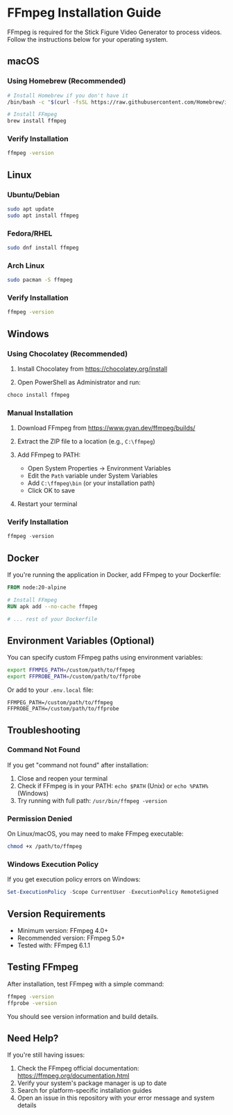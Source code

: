 # FFmpeg Installation Guide

FFmpeg is required for the Stick Figure Video Generator to process videos. Follow the instructions below for your operating system.

## macOS

### Using Homebrew (Recommended)

```bash
# Install Homebrew if you don't have it
/bin/bash -c "$(curl -fsSL https://raw.githubusercontent.com/Homebrew/install/HEAD/install.sh)"

# Install FFmpeg
brew install ffmpeg
```

### Verify Installation

```bash
ffmpeg -version
```

## Linux

### Ubuntu/Debian

```bash
sudo apt update
sudo apt install ffmpeg
```

### Fedora/RHEL

```bash
sudo dnf install ffmpeg
```

### Arch Linux

```bash
sudo pacman -S ffmpeg
```

### Verify Installation

```bash
ffmpeg -version
```

## Windows

### Using Chocolatey (Recommended)

1. Install Chocolatey from https://chocolatey.org/install

2. Open PowerShell as Administrator and run:

```powershell
choco install ffmpeg
```

### Manual Installation

1. Download FFmpeg from https://www.gyan.dev/ffmpeg/builds/

2. Extract the ZIP file to a location (e.g., `C:\ffmpeg`)

3. Add FFmpeg to PATH:
   - Open System Properties → Environment Variables
   - Edit the `Path` variable under System Variables
   - Add `C:\ffmpeg\bin` (or your installation path)
   - Click OK to save

4. Restart your terminal

### Verify Installation

```powershell
ffmpeg -version
```

## Docker

If you're running the application in Docker, add FFmpeg to your Dockerfile:

```dockerfile
FROM node:20-alpine

# Install FFmpeg
RUN apk add --no-cache ffmpeg

# ... rest of your Dockerfile
```

## Environment Variables (Optional)

You can specify custom FFmpeg paths using environment variables:

```bash
export FFMPEG_PATH=/custom/path/to/ffmpeg
export FFPROBE_PATH=/custom/path/to/ffprobe
```

Or add to your `.env.local` file:

```
FFMPEG_PATH=/custom/path/to/ffmpeg
FFPROBE_PATH=/custom/path/to/ffprobe
```

## Troubleshooting

### Command Not Found

If you get "command not found" after installation:

1. Close and reopen your terminal
2. Check if FFmpeg is in your PATH: `echo $PATH` (Unix) or `echo %PATH%` (Windows)
3. Try running with full path: `/usr/bin/ffmpeg -version`

### Permission Denied

On Linux/macOS, you may need to make FFmpeg executable:

```bash
chmod +x /path/to/ffmpeg
```

### Windows Execution Policy

If you get execution policy errors on Windows:

```powershell
Set-ExecutionPolicy -Scope CurrentUser -ExecutionPolicy RemoteSigned
```

## Version Requirements

- Minimum version: FFmpeg 4.0+
- Recommended version: FFmpeg 5.0+
- Tested with: FFmpeg 6.1.1

## Testing FFmpeg

After installation, test FFmpeg with a simple command:

```bash
ffmpeg -version
ffprobe -version
```

You should see version information and build details.

## Need Help?

If you're still having issues:

1. Check the FFmpeg official documentation: https://ffmpeg.org/documentation.html
2. Verify your system's package manager is up to date
3. Search for platform-specific installation guides
4. Open an issue in this repository with your error message and system details

